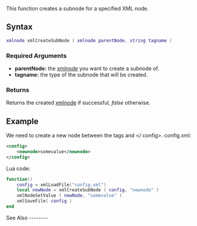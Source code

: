 This function creates a subnode for a specified XML node.

Syntax
------

``` lua
xmlnode xmlCreateSubNode ( xmlnode parentNode, string tagname )
```

### Required Arguments

-   **parentNode:** the [xmlnode](/xmlnode.md "wikilink") you want to create a subnode of.
-   **tagname:** the type of the subnode that will be created.

### Returns

Returns the created [xmlnode](/xmlnode.md "wikilink") if successful, *false* otherwise.

Example
-------

<section name="Server" class="server" show="true">
We need to create a new node between the tags <config> and &lt;/ config&gt;. config.xml:

``` xml
<config>
    <newnode>somevalue</newnode>
</config>
```

Lua code:

``` lua
function()
    config = xmlLoadFile("config.xml")
    local newNode = xmlCreateSubNode ( config, "newnode" )
    xmlNodeSetValue ( newNode, "somevalue" )
    xmlSaveFile( config )
end
```

</section>
See Also
--------

